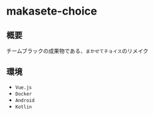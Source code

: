 # makasete-choice

## 概要

チームブラックの成果物である、`まかせてチョイス`のリメイク

## 環境

- `Vue.js`
- `Docker`
- `Android`
- `Kotlin`